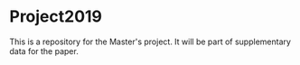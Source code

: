 # Project2019
This is a repository for the Master's project. It will be part of supplementary data for the paper. 
